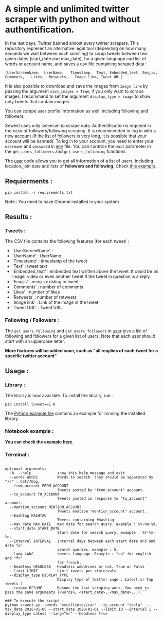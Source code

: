 # A simple and unlimited twitter scraper with python and without authentification. 

In the last days, Twitter banned almost every twitter scrapers. This repository represent an alternative legal tool (depending on how many seconds we wait between each scrolling) to scrap tweets between two given dates (start_date and max_date), for a given language and list of words or account name, and saves a csv file containing scraped data :  

``[UserScreenName,	UserName,	Timestamp,	Text, Embedded_text, Emojis,	Comments,	Likes,	Retweets,	Image link,	Tweet URL]``  

It is also possible to download and save the images from ``Image link`` by passing the argument ``save_images = True``, If you only want to scrape images, I recommand to set the argument ``display_type = image`` to show only tweets that contain images.  

You can scrape user profile information as well, including following and followers.  

Scweet uses only selenium to scrape data. Authentification is required in the case of followers/following scraping. It is recommended to log in with a new account (if the list of followers is very long, it is possible that your account will be banned). To log in to your account, you need to enter your ``username`` and ``password`` in [env](https://github.com/Altimis/Scweet/blob/master/.env) file. You can controle the ``wait`` parameter in the ``get_users_followers`` and ``get_users_following`` functions. 

The [user](https://github.com/Altimis/Scweet/blob/master/Scweet/user.py) code allows you to get all information of a list of users, including location, join date and lists of **followers and following**. Check [this example](https://github.com/Altimis/Scweet/blob/master/Scweet/Example.ipynb).

## Requierments : 

```pip install -r requirements.txt```

Note : You need to have Chrome installed in your system

## Results :

### Tweets :

The CSV file contains the following features (for each tweet) :

- 'UserScreenName' : 
- 'UserName' : UserName 
- 'Timestamp' : timestamp of the tweet
- 'Text' : tweet text
- 'Embedded_text' : embedded text written above the tweet. It could be an image, video or even another tweet if the tweet in question is a reply. 
- 'Emojis' : emojis existing in tweet
- 'Comments' : number of comments
- 'Likes' : number of likes
- 'Retweets' : number of retweets
- 'Image link' : Link of the image in the tweet
- 'Tweet URL' : Tweet URL.

### Following / Followers :

The ``get_users_following`` and ``get_users_followers`` in [user](https://github.com/Altimis/Scweet/blob/master/Scweet/user.py) give a list of following and followers for a given list of users. Note that each user should start with an uppercase letter. 

**More features will be added soon, such as "all reaplies of each tweet for a specific twitter account"**

## Usage :

### Library :

The library is now available. To install the library, run :

``pip install Scweet==1.0``

The [Python example file](https://github.com/Altimis/Scweet/blob/master/Example.py) contains an example for running the installed library.

### Notebook example : 

**You can check the example [here](https://github.com/Altimis/Scweet/blob/master/Example.ipynb).**

### Terminal :

```Scrap tweets.

optional arguments:
  -h, --help            show this help message and exit
  --words WORDS         Words to search. they should be separated by "//" : Cat//Dog.
  --from_account FROM_ACCOUNT
                        Tweets posted by "from_account" account.
  --to_account TO_ACCOUNT
                        Tweets posted in response to "to_account" account.
  --mention_account MENTION_ACCOUNT
                        Tweets mention "mention_account" account.         
  --hashtag HASHTAG
                        Tweets containing #hashtag
  --max_date MAX_DATE   max date for search query. example : %Y-%m-%d.
  --start_date START_DATE
                        Start date for search query. example : %Y-%m-%d.
  --interval INTERVAL   Interval days between each start date and end date for
                        search queries. example : 5.
  --lang LANG           tweets language. Example : "en" for english and "fr"
                        for french.
  --headless HEADLESS   Headless webdrives or not. True or False
  --limit LIMIT         Limit tweets per <interval>
  --display_type DISPLAY_TYPE
                        Display type of twitter page : Latest or Top tweets (
  --resume RESUME       Resume the last scraping work. You need to pass the same arguments (<words>, <start_date>, <max_date>...)```

### To execute the script : 
python scweet.py --words "excellente//car" --to_account "tesla"  --max_date 2020-01-05 --start_date 2020-01-01 --limit 10 --interval 1 --display_type Latest --lang="en" --headless True
```
